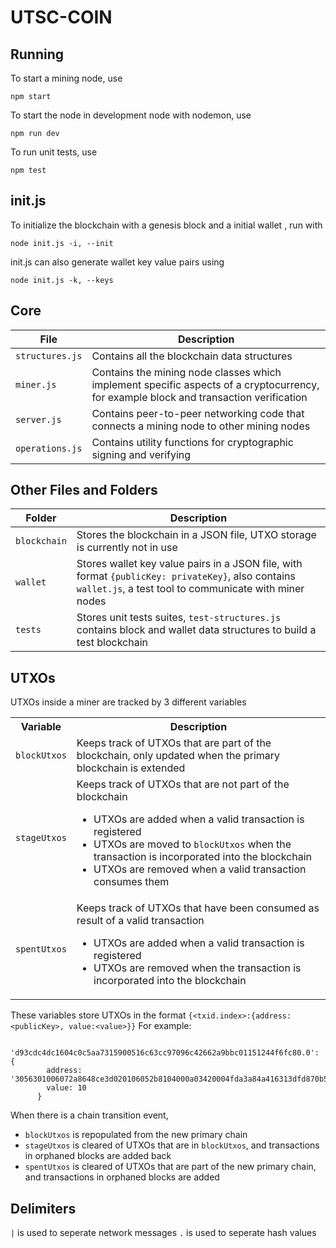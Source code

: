 # UTSC-COIN
## Running

To start a mining node, use
```
npm start
```
To start the node in development node with nodemon, use
``` 
npm run dev
```
To run unit tests, use
``` 
npm test
```
## init.js

To initialize the blockchain with a genesis block and a initial wallet , run with 
```
node init.js -i, --init
```
init.js can also generate wallet key value pairs using
```
node init.js -k, --keys
```
## Core
| File | Description |
|--|--|
| `structures.js` | Contains all the blockchain data structures |
| `miner.js` | Contains the mining node classes which implement specific aspects of a cryptocurrency, for example block and transaction verification |
| `server.js` | Contains peer-to-peer networking code that connects a mining node to other mining nodes |
| `operations.js` | Contains utility functions for cryptographic signing and verifying  |

## Other Files and Folders
| Folder | Description |
|--|--|
| `blockchain` | Stores the blockchain in a JSON file, UTXO storage is currently not in use |
| `wallet` | Stores wallet key value pairs in a JSON file, with format `{publicKey: privateKey}`, also contains `wallet.js`, a test tool to communicate with miner nodes |
|`tests` | Stores unit tests suites, `test-structures.js` contains block and wallet data structures to build a test blockchain

## UTXOs
UTXOs inside a miner are tracked by 3 different variables
<table>
  <tr>
    <th>Variable </th> <th>Description </th>
  </tr>
  <tr>
    <td><code>blockUtxos</code></td>
    <td> Keeps track of UTXOs that are part of the blockchain, only updated when the primary blockchain is extended</td>
  </tr>
<tr>
  <td><code>stageUtxos</code></td>
  <td>Keeps track of UTXOs that are not part of the blockchain <ul><li>UTXOs are added when a   valid transaction is registered </li><li>UTXOs are moved to <code>blockUtxos</code> when the transaction is incorporated into the blockchain</li><li>UTXOs are removed when a valid transaction consumes them</li></ul> </td>
</tr>
<tr>
  <td><code>spentUtxos</code></td>
  <td> Keeps track of UTXOs that have been consumed as result of a valid transaction <ul><li>UTXOs are added when a valid transaction is registered </li><li>UTXOs are removed when the transaction is incorporated into the blockchain</li></ul></td>
</tr>
</table>

These variables store UTXOs in the format `{<txid.index>:{address:<publicKey>, value:<value>}}` 
For example:
```
  'd93cdc4dc1604c0c5aa7315900516c63cc97096c42662a9bbc01151244f6fc80.0': {
        address: '3056301006072a8648ce3d020106052b8104000a03420004fda3a84a416313dfd870b5bd4f56036c686569efc5c7fc5464744622ea3f5e1f848bdaea7d8aae35231b6eb67e025e633fb2cea0bfe57e98ce3aa666cb852b96',
        value: 10
      }
```
When there is a chain transition event, 
 - `blockUtxos` is repopulated from the new primary chain
 - `stageUtxos` is cleared of UTXOs that are in `blockUtxos`, and transactions in orphaned blocks are added back
 - `spentUtxos` is cleared of UTXOs that are part of the new primary chain, and transactions in orphaned blocks are added 
 
 ## Delimiters
`|` is used to seperate network messages
`.` is used to seperate hash values

